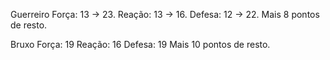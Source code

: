 Guerreiro
Força: 13 -> 23.
Reação: 13 -> 16.
Defesa: 12 -> 22.
Mais 8 pontos de resto.

Bruxo
Força: 19
Reação: 16
Defesa: 19
Mais 10 pontos de resto.
